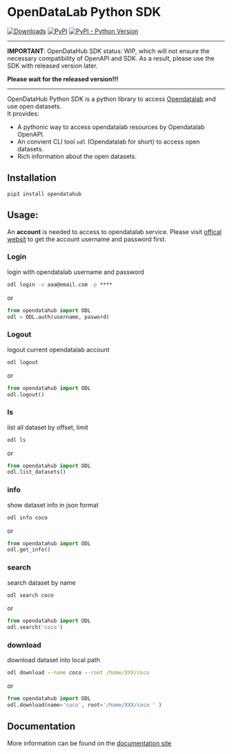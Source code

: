 # OpenDataLab Python SDK


[![Downloads](https://pepy.tech/badge/opendatahub/month)](https://pepy.tech/project/opendatahub)
[![PyPI](https://img.shields.io/pypi/v/opendatahub)](https://pypi.org/project/opendatahub/)
[![PyPI - Python Version](https://img.shields.io/pypi/pyversions/opendatahub)](https://pypi.org/project/opendatahub/)

---

**IMPORTANT**: OpenDataHub SDK status: WIP, which will not ensure the necessary compatibility of OpenAPI and SDK. As a result, please use the SDK with released version later.  

**Please wait for the released version!!!**

---

OpenDataHub Python SDK is a python library to access [Opendatalab](https://opendatalab.com/)
and use open datasets.  
It provides:

-   A pythonic way to access opendatalab resources by Opendatalab OpenAPI.
-   An convient CLI tool `odl` (Opendatalab for short) to access open datasets.
-   Rich information about the open datasets.

## Installation

```console
pip3 install opendatahub
```

## Usage:

An **account** is needed to access to opendatalab service.
Please visit [offical websit](https://opendatalab.com/register) to get the account username and password first.

### Login
login with opendatalab username and password 
```cmd
odl login -u aaa@email.com -p ****
```
or 
```python
from opendatahub import ODL
odl = ODL.auth(username, pasword)

```

### Logout
logout current opendatalab account 
```cmd
odl logout
```
or 
```python
from opendatahub import ODL
odl.logout()
```

### ls 
list all dataset by offset, limit
```cmd
odl ls 
```
or
```python
from opendatahub import ODL
odl.list_datasets()
```

### info
show dataset info in json format
```cmd
odl info coco
```
or
```python
from opendatahub import ODL
odl.get_info()
```

### search
search dataset by name
```cmd
odl search coco 
```
or
```python
from opendatahub import ODL
odl.search('coco')
```

### download
download dataset into local path
```cmd
odl download --name coco --root /home/XXX/coco 
```
or
```python
from opendatahub import ODL
odl.download(name='coco', root='/home/XXX/coco ' )
``` 

## Documentation

More information can be found on the [documentation site](https://opendatalab.com/docs)